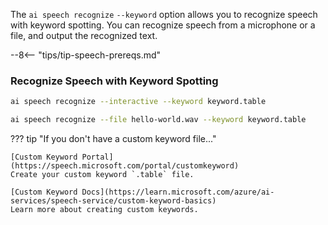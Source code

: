 The `ai speech recognize` `--keyword` option allows you to recognize speech with keyword spotting. You can recognize speech from a microphone or a file, and output the recognized text.

--8<-- "tips/tip-speech-prereqs.md"

### Recognize Speech with Keyword Spotting

```bash title="Interactive recognition with keyword spotting"
ai speech recognize --interactive --keyword keyword.table
```

```bash title="Recognize speech from an audio file with keyword spotting"
ai speech recognize --file hello-world.wav --keyword keyword.table
```

??? tip "If you don't have a custom keyword file..."

    [Custom Keyword Portal](https://speech.microsoft.com/portal/customkeyword)  
    Create your custom keyword `.table` file.

    [Custom Keyword Docs](https://learn.microsoft.com/azure/ai-services/speech-service/custom-keyword-basics)  
    Learn more about creating custom keywords.  
